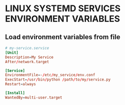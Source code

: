 # LINUX SYSTEMD SERVICES ENVIRONMENT VARIABLES

## Load environment variables from file
```conf
# my-service.service
[Unit]
Description=My Service
After/network.target

[Service]
EnvironmentFile=-/etc/my_service/env.conf
ExecStart=/usr/bin/python /path/to/my/service.py
Restart=always

[Install]
WantedBy=multi-user.target
```
